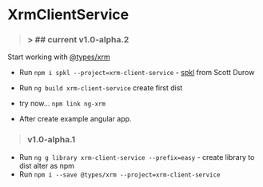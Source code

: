 # XrmClientService

> ### > ## current v1.0-alpha.2

Start working with [@types/xrm](https://www.youtube.com/watch?v=VsKsfNkzL50)

+ Run `npm i spkl --project=xrm-client-service` - [spkl](https://npm.io/package/spkl) from Scott Durow
+ Run `ng build xrm-client-service` create first dist


+ try now... `npm link ng-xrm`
+ After create example angular app.

> ### v1.0-alpha.1

+ Run `ng g library xrm-client-service --prefix=easy` - create library to dist alter as npm
+ Run `npm i --save @types/xrm --project=xrm-client-service`
